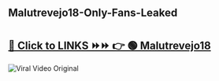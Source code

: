 
 ## Malutrevejo18-Only-Fans-Leaked

# <h2><a href="https://clipsfans.com/Malutrevejo18&ref=git">🔗 Click to LINKS ⏩⏩ 👉 🟢 Malutrevejo18 </a></h2>

<a href="https://clipsfans.com/Malutrevejo18&ref=git" rel="nofollow" data-target="animated-image.originalLink"><img src="https://i.ibb.co.com/xMMVF88/686577567.gif" alt="Viral Video Original" style="max-width: 100%; display: inline-block;" data-target="animated-image.originalImage"></a>

